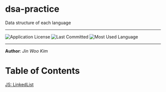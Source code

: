 # dsa-practice
Data structure of each language

---
![Application License](https://img.shields.io/github/license/jinwoov/OPS301)
![Last Committed](https://img.shields.io/github/last-commit/jinwoov/OPS301)
![Most Used Language](https://img.shields.io/github/languages/top/jinwoov/OPS301)   

---

**Author**: *Jin Woo Kim*

# Table of Contents

[JS: LinkedList](https://github.com/jinwoov/dsa-practice/tree/master/js/linkedlist)